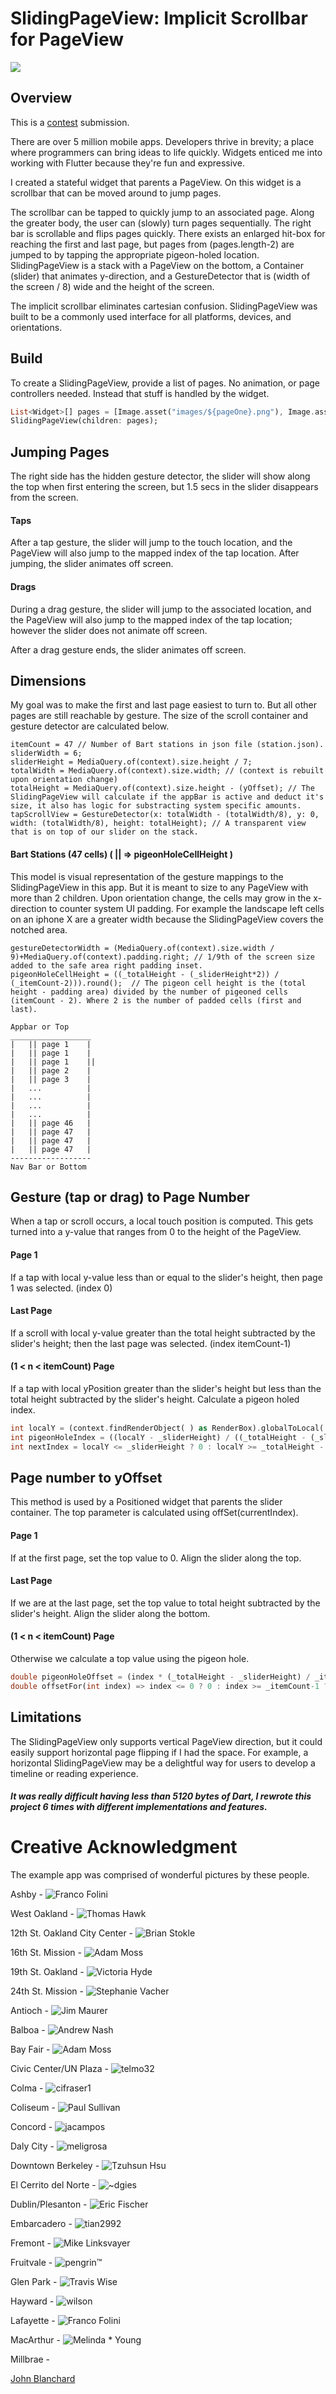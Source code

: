 # SlidingPageView: Implicit Scrollbar for PageView
![](https://static.wixstatic.com/media/8e69fb_94f12bd5464341d19c1dad243819f7d8~mv2.gif)

## Overview
This is a [contest](https://flutter.dev/create) submission.

There are over 5 million mobile apps. Developers thrive in brevity; a place where programmers can bring ideas to life quickly. Widgets enticed me into working with Flutter because they're fun and expressive.

I created a stateful widget that parents a PageView. On this widget is a scrollbar that can be moved around to jump pages. 

The scrollbar can be tapped to quickly jump to an associated page. Along the greater body, the user can (slowly) turn pages sequentially. The right bar is scrollable and flips pages quickly.
There exists an enlarged hit-box for reaching the first and last page, but pages from (pages.length-2) are jumped to by tapping the appropriate pigeon-holed location.
SlidingPageView is a stack with a PageView on the bottom, a Container (slider) that animates y-direction, and a GestureDetector that is (width of the screen / 8) wide and the height of the screen. 
 
The implicit scrollbar eliminates cartesian confusion. SlidingPageView was built to be a commonly used interface for all platforms, devices, and orientations.

## Build
To create a SlidingPageView, provide a list of pages. No animation, or page controllers needed. Instead that stuff is handled by the widget.

``` dart
List<Widget>[] pages = [Image.asset("images/${pageOne}.png"), Image.asset("images/${pageTwo}.png")];
SlidingPageView(children: pages);
```

## Jumping Pages
The right side has the hidden gesture detector, the slider will show along the top when first entering the screen, but 1.5 secs in the slider disappears from the screen.

#### Taps
After a tap gesture, the slider will jump to the touch location, and the PageView will also jump to the mapped index of the tap location. After jumping, the slider animates off screen.

#### Drags
During a drag gesture, the slider will jump to the associated location, and the PageView will also jump to the mapped index of the tap location; however the slider does not animate off screen.

After a drag gesture ends, the slider animates off screen.

## Dimensions
My goal was to make the first and last page easiest to turn to. But all other pages are still reachable by gesture. 
The size of the scroll container and gesture detector are calculated below.
```
itemCount = 47 // Number of Bart stations in json file (station.json).
sliderWidth = 6;
sliderHeight = MediaQuery.of(context).size.height / 7;
totalWidth = MediaQuery.of(context).size.width; // (context is rebuilt upon orientation change)
totalHeight = MediaQuery.of(context).size.height - (yOffset); // The SlidingPageView will calculate if the appBar is active and deduct it's size, it also has logic for substracting system specific amounts.
tapScrollView = GestureDetector(x: totalWidth - (totalWidth/8), y: 0, width: (totalWidth/8), height: totalHeight); // A transparent view that is on top of our slider on the stack.
```

#### Bart Stations (47 cells)  ( || => pigeonHoleCellHeight )
This model is visual representation of the gesture mappings to the SlidingPageView in this app. But it is meant to size to any PageView with more than 2 children.
Upon orientation change, the cells may grow in the x-direction to counter system UI padding. For example the landscape left cells on an iphone X are a greater width because the SlidingPageView covers the notched area. 
```
gestureDetectorWidth = (MediaQuery.of(context).size.width / 9)+MediaQuery.of(context).padding.right; // 1/9th of the screen size added to the safe area right padding inset.
pigeonHoleCellHeight = ((_totalHeight - (_sliderHeight*2)) / (_itemCount-2))).round();  // The pigeon cell height is the (total height - padding area) divided by the number of pigeoned cells (itemCount - 2). Where 2 is the number of padded cells (first and last).

Appbar or Top
__________________
|   || page 1    |
|   || page 1    |
|   || page 1    ||
|   || page 2    |
|   || page 3    |
|   ...          |
|   ...          |
|   ...          |
|   ...          |
|   || page 46   |          
|   || page 47   |
|   || page 47   |
|   || page 47   |
------------------
Nav Bar or Bottom
```

## Gesture (tap or drag) to Page Number
When a tap or scroll occurs, a local touch position is computed. This gets turned into a y-value that ranges from 0 to the height of the PageView.

#### Page 1
If a tap with local y-value less than or equal to the slider's height, then page 1 was selected. (index 0)

#### Last Page
If a scroll with local y-value greater than the total height subtracted by the slider's height; then the last page was selected. (index itemCount-1)

#### (1 < n < itemCount) Page
If a tap with local yPosition greater than the slider's height but less than the total height subtracted by the slider's height. Calculate a pigeon holed index.
```dart
int localY = (context.findRenderObject( ) as RenderBox).globalToLocal( position ).dy.round(); // Convert to local y postiion.
int pigeonHoleIndex = ((localY - _sliderHeight) / ((_totalHeight - (_sliderHeight*2)) / (_itemCount-2))).round(); // With 47 pages, there are 45 pigeon holed cells. A sliderHeight of 80 will make the totalPigeonHeight => totalHeight - (80*2);
int nextIndex = localY <= _sliderHeight ? 0 : localY >= _totalHeight - _sliderHeight ? _itemCount-1 :  pigeonHoleIndex;  // Check the top and bottom of the canvas against the touch location. If inside the pigeon, 1 < n < itemCount, use pigeon index.
```

## Page number to yOffset 
This method is used by a Positioned widget that parents the slider container. The top parameter is calculated using offSet(currentIndex).

#### Page 1
If at the first page, set the top value to 0. Align the slider along the top.

#### Last Page
If we are at the last page, set the top value to total height subtracted by the slider's height.  Align the slider along the bottom.

#### (1 < n < itemCount) Page
Otherwise we calculate a top value using the pigeon hole.
```dart
double pigeonHoleOffset = (index * (_totalHeight - _sliderHeight) / _itemCount);
double offsetFor(int index) => index <= 0 ? 0 : index >= _itemCount-1 ? _totalHeight-_sliderHeight : pigeonHoleOffset;
```

## Limitations
The SlidingPageView only supports vertical PageView direction, but it could easily support horizontal page flipping if I had the space.
For example, a horizontal SlidingPageView may be a delightful way for users to develop a timeline or reading experience.

##### It was really difficult having less than 5120 bytes of Dart, I rewrote this project 6 times with different implementations and features.

# Creative Acknowledgment
The example app was comprised of wonderful pictures by these people.

Ashby - ![Franco Folini](https://www.flickr.com/photos/livenature/)

West Oakland - ![Thomas Hawk](https://www.flickr.com/photos/thomashawk/)

12th St. Oakland City Center - ![Brian Stokle](https://www.flickr.com/photos/brunoboris/)

16th St. Mission - ![Adam Moss](https://www.flickr.com/photos/roadgeek/)

19th St. Oakland - ![Victoria Hyde](https://www.flickr.com/photos/soulcookie/)

24th St. Mission - ![Stephanie Vacher](https://www.flickr.com/photos/trufflepig/)

Antioch - ![Jim Maurer](https://www.flickr.com/photos/schaffner/)

Balboa - ![Andrew Nash](https://www.flickr.com/photos/andynash/)

Bay Fair - ![Adam Moss](https://www.flickr.com/photos/roadgeek/)

Civic Center/UN Plaza - ![telmo32](https://www.flickr.com/photos/telmo32/)

Colma - ![cifraser1](https://www.flickr.com/photos/cifraser/)

Coliseum - ![Paul Sullivan](https://www.flickr.com/photos/pfsullivan_1056/)

Concord - ![jacampos](https://www.flickr.com/photos/jacampos/)

Daly City - ![meligrosa](https://www.flickr.com/photos/meligrosa/)

Downtown Berkeley - ![Tzuhsun Hsu](https://www.flickr.com/photos/alberth2/)

El Cerrito del Norte - ![~dgies](https://www.flickr.com/photos/daniel_gies/)

Dublin/Plesanton - ![Eric Fischer](https://www.flickr.com/photos/walkingsf/)

Embarcadero - ![tian2992](https://www.flickr.com/photos/tian2992/)

Fremont - ![Mike Linksvayer](https://www.flickr.com/photos/mlinksva/)

Fruitvale - ![pengrin™](https://www.flickr.com/photos/pengrin/)

Glen Park - ![Travis Wise](https://www.flickr.com/photos/photographingtravis/)

Hayward - ![wilson](https://www.flickr.com/photos/wung/)

Lafayette - ![Franco Folini](https://www.flickr.com/photos/livenature/)

MacArthur - ![Melinda * Young](https://www.flickr.com/photos/melystu/)

Millbrae - ![]()


[John Blanchard](https://jnblanchard.com)



